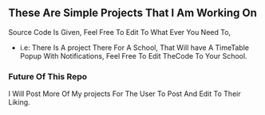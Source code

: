 ## These Are Simple Projects That I Am Working On
 Source Code Is Given, Feel Free To Edit To What Ever You Need To,
 * i.e: There Is A project There For A School, That Will have A TimeTable Popup With Notifications, Feel Free To Edit TheCode To Your School.

 ### Future Of This Repo
 I Will Post More Of My projects For The User To Post And Edit To Their Liking.
